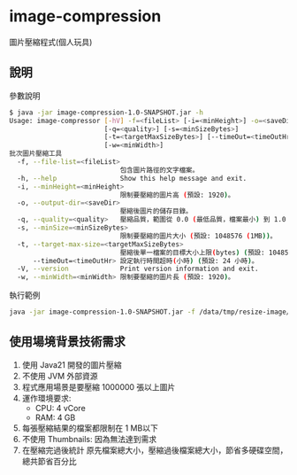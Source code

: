 # image-compression
圖片壓縮程式(個人玩具)


## 說明

參數說明

```bash
$ java -jar image-compression-1.0-SNAPSHOT.jar -h                                                                       
Usage: image-compressor [-hV] -f=<fileList> [-i=<minHeight>] -o=<saveDir>
                        [-q=<quality>] [-s=<minSizeBytes>]
                        [-t=<targetMaxSizeBytes>] [--timeOut=<timeOutHr>]
                        [-w=<minWidth>]
批次圖片壓縮工具
  -f, --file-list=<fileList>
                            包含圖片路徑的文字檔案。
  -h, --help                Show this help message and exit.
  -i, --minHeight=<minHeight>
                            限制要壓縮的圖片高 (預設: 1920)。
  -o, --output-dir=<saveDir>
                            壓縮後圖片的儲存目錄。
  -q, --quality=<quality>   壓縮品質，範圍從 0.0 (最低品質，檔案最小) 到 1.0 (最高品質，檔案最大) (預設: 0.25)。
  -s, --minSize=<minSizeBytes>
                            限制要壓縮的圖片大小 (預設: 1048576 (1MB))。
  -t, --target-max-size=<targetMaxSizeBytes>
                            壓縮後單一檔案的目標大小上限(bytes) (預設: 1048576,即 1MB)。
      --timeOut=<timeOutHr> 設定執行時間超時(小時) (預設: 24 小時)。
  -V, --version             Print version information and exit.
  -w, --minWidth=<minWidth> 限制要壓縮的圖片長 (預設: 1920)。
```

執行範例

```bash
java -jar image-compression-1.0-SNAPSHOT.jar -f /data/tmp/resize-image/file-list.txt -o /data/tmp/resize-image/result -q 0.25 --timeOut 1
```


## 使用場境背景技術需求

1. 使用 Java21 開發的圖片壓縮 
2. 不使用 JVM 外部資源 
3. 程式應用場景是要壓縮 1000000 張以上圖片
4. 運作環境要求:
   * CPU: 4 vCore
   * RAM: 4 GB
5. 每張壓縮結果的檔案都限制在 1 MB以下
6. 不使用 Thumbnails: 因為無法達到需求
7. 在壓縮完過後統計 原先檔案總大小，壓縮過後檔案總大小，節省多硬碟空間，總共節省百分比

